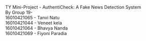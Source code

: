 TY Mini-Project - AuthentiCheck: A Fake News Detection System<br />
By Group 19-<br />
16010421065 - Tanvi Natu<br />
16010421044 - Veneet kela<br />
16010421064 - Bhavya Nanda<br />
16010421069 - Fiyoni Paradia

